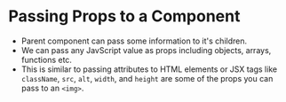 # Passing Props to a Component

- Parent component can pass some information to it's children.
- We can pass any JavScript value as props including objects, arrays, functions etc.
- This is similar to passing attributes to HTML elements or JSX tags like `className`, `src`, `alt`, `width`, and `height` are some of the props you can pass to an `<img>`.
